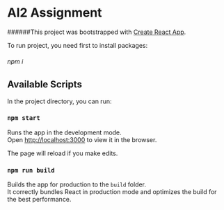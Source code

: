 # AI2 Assignment

######This project was bootstrapped with [Create React App](https://github.com/facebook/create-react-app).

To run project, you need first to install packages:
###### npm i

## Available Scripts

In the project directory, you can run:

### `npm start`

Runs the app in the development mode.<br />
Open [http://localhost:3000](http://localhost:3000) to view it in the browser.

The page will reload if you make edits.<br />

### `npm run build`

Builds the app for production to the `build` folder.<br />
It correctly bundles React in production mode and optimizes the build for the best performance.
